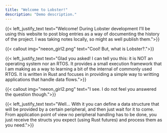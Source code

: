 ```yaml
---
title: "Welcome to Lobster!"
description: "Demo description."
---
```


{{< left_justify_text text="Welcome! During Lobster development I'll be using this website to post blog entries as a way of documenting the history of the project. I was taking notes locally, so might as well publish them.">}}


{{< callout img="neeon_girl2.png" text="Cool! But, what is Lobster?.">}}

{{< left_justify_text text="Glad you asked! I can tell you this: it is NOT an operating system nor an RTOS. It provides a small execution framework that I am making as a way to learning a bit of the internal of commonly used RTOS. It is written in Rust and focuses in providing a simple way to writting applications that handle data flows.">}}


{{< callout img="neeon_girl2.png" text="I see. I do not feel you answered the question though.">}}

{{< left_justify_text text="Well... With it you can define a data structure that will be provided by a certain peripheral, and then just wait for it to come. From application point of view no peripheral handling has to be done, you just receive the structs you expect (using Rust futures) and process them as you need.">}}



